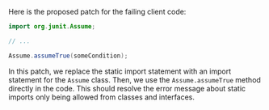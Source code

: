 Here is the proposed patch for the failing client code:

```java
import org.junit.Assume;

// ...

Assume.assumeTrue(someCondition);
```

In this patch, we replace the static import statement with an import statement for the `Assume` class. Then, we use the `Assume.assumeTrue` method directly in the code. This should resolve the error message about static imports only being allowed from classes and interfaces.